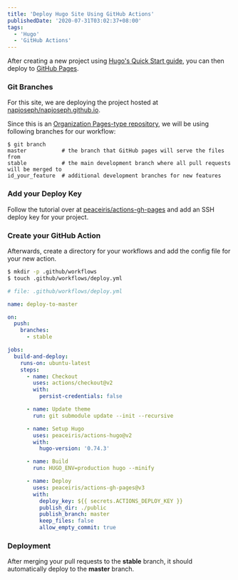 ```yaml
---
title: 'Deploy Hugo Site Using GitHub Actions'
publishedDate: '2020-07-31T03:02:37+08:00'
tags:
  - 'Hugo'
  - 'GitHub Actions'
---
```


After creating a new project using
[Hugo's Quick Start guide](https://gohugo.io/getting-started/quick-start/), you
can then deploy to [GitHub Pages](https://pages.github.com/).

### Git Branches

For this site, we are deploying the project hosted at
[napjoseph/napjoseph.github.io](https://github.com/napjoseph/napjoseph.github.io/).

Since this is an
[Organization Pages-type repository](https://docs.github.com/en/github/working-with-github-pages/about-github-pages#types-of-github-pages-sites),
we will be using following branches for our workflow:

```
$ git branch
master           # the branch that GitHub pages will serve the files from
stable           # the main development branch where all pull requests will be merged to
id_your_feature  # additional development branches for new features
```

### Add your Deploy Key

Follow the tutorial over at
[peaceiris/actions-gh-pages](https://github.com/peaceiris/actions-gh-pages#%EF%B8%8F-create-ssh-deploy-key)
and add an SSH deploy key for your project.

### Create your GitHub Action

Afterwards, create a directory for your workflows and add the config file for
your new action.

```bash
$ mkdir -p .github/workflows
$ touch .github/workflows/deploy.yml
```

```yaml
# file: .github/workflows/deploy.yml

name: deploy-to-master

on:
  push:
    branches:
      - stable

jobs:
  build-and-deploy:
    runs-on: ubuntu-latest
    steps:
      - name: Checkout
        uses: actions/checkout@v2
        with:
          persist-credentials: false

      - name: Update theme
        run: git submodule update --init --recursive

      - name: Setup Hugo
        uses: peaceiris/actions-hugo@v2
        with:
          hugo-version: '0.74.3'

      - name: Build
        run: HUGO_ENV=production hugo --minify

      - name: Deploy
        uses: peaceiris/actions-gh-pages@v3
        with:
          deploy_key: ${{ secrets.ACTIONS_DEPLOY_KEY }}
          publish_dir: ./public
          publish_branch: master
          keep_files: false
          allow_empty_commit: true
```

### Deployment

After merging your pull requests to the **stable** branch, it should automatically
deploy to the **master** branch.

